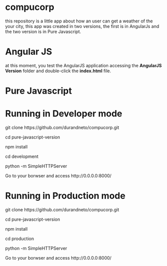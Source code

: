 # compucorp
this repository is a little app about how an user can get a weather of the your city, this app was created in two versions, the first is in AngularJs and the two version is in Pure Javascript.

# Angular JS
<p>
at this moment, you test the AngularJS application accessing the <b>AngularJS Version</b> folder and double-click the <b>index.html</b> file.
</p>


# Pure Javascript
# Running in Developer mode

<p>git clone https://github.com/durandneto/compucorp.git</p>
<p>cd pure-javascript-version</p>
<p>npm install</p>
<p>cd development</p>
<p>python -m SimpleHTTPServer</p>
<p>Go to your borwser and access http://0.0.0.0:8000/</p>


# Running in Production mode

<p>git clone https://github.com/durandneto/compucorp.git</p>
<p>cd pure-javascript-version</p>
<p>npm install</p>
<p>cd production</p>
<p>python -m SimpleHTTPServer</p>
<p>Go to your borwser and access http://0.0.0.0:8000/</p>